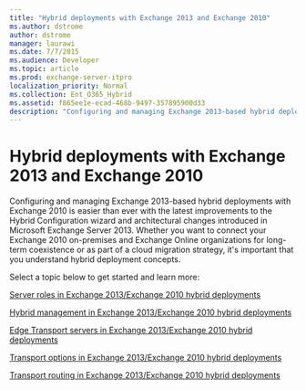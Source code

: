 ```yaml
---
title: "Hybrid deployments with Exchange 2013 and Exchange 2010"
ms.author: dstrome
author: dstrome
manager: laurawi
ms.date: 7/7/2015
ms.audience: Developer
ms.topic: article
ms.prod: exchange-server-itpro
localization_priority: Normal
ms.collection: Ent_O365_Hybrid
ms.assetid: f865ee1e-ecad-468b-9497-357895900d33
description: "Configuring and managing Exchange 2013-based hybrid deployments with Exchange 2010 is easier than ever with the latest improvements to the Hybrid Configuration wizard and architectural changes introduced in Microsoft Exchange Server 2013. Whether you want to connect your Exchange 2010 on-premises and Exchange Online organizations for long-term coexistence or as part of a cloud migration strategy, it's important that you understand hybrid deployment concepts."
---
```


# Hybrid deployments with Exchange 2013 and Exchange 2010

Configuring and managing Exchange 2013-based hybrid deployments with Exchange 2010 is easier than ever with the latest improvements to the Hybrid Configuration wizard and architectural changes introduced in Microsoft Exchange Server 2013. Whether you want to connect your Exchange 2010 on-premises and Exchange Online organizations for long-term coexistence or as part of a cloud migration strategy, it's important that you understand hybrid deployment concepts.
  
Select a topic below to get started and learn more:
  
[Server roles in Exchange 2013/Exchange 2010 hybrid deployments](server-roles.md)
  
[Hybrid management in Exchange 2013/Exchange 2010 hybrid deployments](hybrid-management.md)
  
[Edge Transport servers in Exchange 2013/Exchange 2010 hybrid deployments](edge-transport.md)
  
[Transport options in Exchange 2013/Exchange 2010 hybrid deployments](transport-options.md)
  
[Transport routing in Exchange 2013/Exchange 2010 hybrid deployments](transport-routing.md)
  

